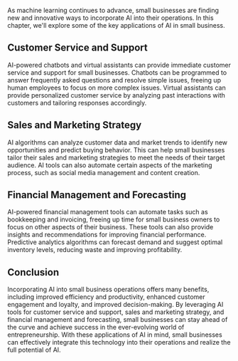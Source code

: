 

As machine learning continues to advance, small businesses are finding new and innovative ways to incorporate AI into their operations. In this chapter, we'll explore some of the key applications of AI in small business.

Customer Service and Support
----------------------------

AI-powered chatbots and virtual assistants can provide immediate customer service and support for small businesses. Chatbots can be programmed to answer frequently asked questions and resolve simple issues, freeing up human employees to focus on more complex issues. Virtual assistants can provide personalized customer service by analyzing past interactions with customers and tailoring responses accordingly.

Sales and Marketing Strategy
----------------------------

AI algorithms can analyze customer data and market trends to identify new opportunities and predict buying behavior. This can help small businesses tailor their sales and marketing strategies to meet the needs of their target audience. AI tools can also automate certain aspects of the marketing process, such as social media management and content creation.

Financial Management and Forecasting
------------------------------------

AI-powered financial management tools can automate tasks such as bookkeeping and invoicing, freeing up time for small business owners to focus on other aspects of their business. These tools can also provide insights and recommendations for improving financial performance. Predictive analytics algorithms can forecast demand and suggest optimal inventory levels, reducing waste and improving profitability.

Conclusion
----------

Incorporating AI into small business operations offers many benefits, including improved efficiency and productivity, enhanced customer engagement and loyalty, and improved decision-making. By leveraging AI tools for customer service and support, sales and marketing strategy, and financial management and forecasting, small businesses can stay ahead of the curve and achieve success in the ever-evolving world of entrepreneurship. With these applications of AI in mind, small businesses can effectively integrate this technology into their operations and realize the full potential of AI.
